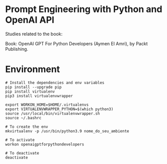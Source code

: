 # Prompt Engineering with Python and OpenAI API

Studies related to the book:

Book: OpenAI GPT For Python Developers (Aymen El Amri), by Packt Publishing.


# Environment

```
# Install the dependencies and env variables
pip install --upgrade pip
pip install virtualenv
pip3 install virtualenvwrapper

export WORKON_HOME=$HOME/.virtualenvs
export VIRTUALENVWRAPPER_PYTHON=$(which python3)
source /usr/local/bin/virtualenvwrapper.sh
source ~/.bashrc

# To create the env
mkvirtualenv -p /usr/bin/python3.9 nome_do_seu_ambiente

# To activate
workon openaigptforpythondevelopers

# To deactivate
deactivate
```
